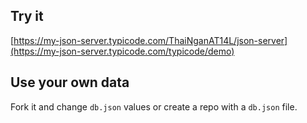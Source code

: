 ## Try it

[https://my-json-server.typicode.com/ThaiNganAT14L/json-server](https://my-json-server.typicode.com/typicode/demo)

## Use your own data

Fork it and change `db.json` values or create a repo with a `db.json` file.
